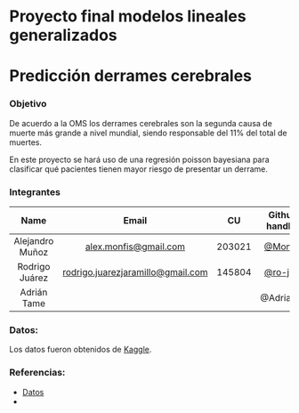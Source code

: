# Proyecto final modelos lineales generalizados

# Predicción derrames cerebrales 

### Objetivo 

De acuerdo a la OMS los derrames cerebrales son la segunda causa de muerte más grande a  nivel mundial, siendo responsable del 11% del total de muertes.

En este proyecto se hará uso de una regresión poisson bayesiana para clasificar qué pacientes tienen mayor riesgo de presentar un derrame. 

### Integrantes 

|    **Name**     |             **Email**             | **CU** |           **Github handler**           |
| :-------------: | :-------------------------------: | :----: | :------------------------------------: |
| Alejandro Muñoz |       alex.monfis@gmail.com       | 203021 |  [@Monfiz](https://github.com/Monfiz)  |
| Rodrigo Juárez  | rodrigo.juarezjaramillo@gmail.com | 145804 | [@ro-juja](https://github.com/ro-juja) |
|   Adrián Tame   |                                   |        |               @AdrianTJ                |

### Datos:

Los datos fueron obtenidos de [Kaggle](https://www.kaggle.com/datasets/fedesoriano/stroke-prediction-dataset). 



### Referencias:

* [Datos](https://www.kaggle.com/datasets/fedesoriano/stroke-prediction-dataset)
* 
